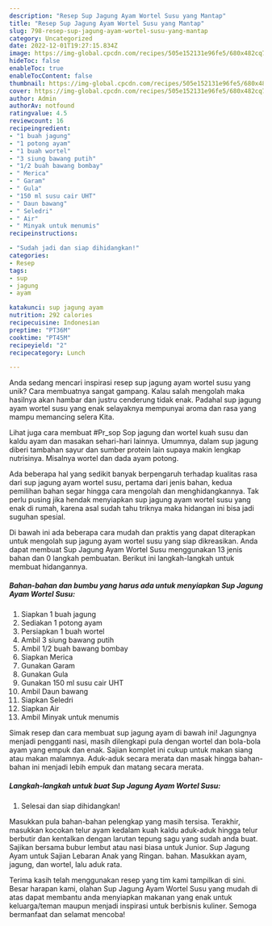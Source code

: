 ```yaml
---
description: "Resep Sup Jagung Ayam Wortel Susu yang Mantap"
title: "Resep Sup Jagung Ayam Wortel Susu yang Mantap"
slug: 798-resep-sup-jagung-ayam-wortel-susu-yang-mantap
category: Uncategorized
date: 2022-12-01T19:27:15.834Z
image: https://img-global.cpcdn.com/recipes/505e152131e96fe5/680x482cq70/sup-jagung-ayam-wortel-susu-foto-resep-utama.jpg
hideToc: false
enableToc: true
enableTocContent: false
thumbnail: https://img-global.cpcdn.com/recipes/505e152131e96fe5/680x482cq70/sup-jagung-ayam-wortel-susu-foto-resep-utama.jpg
cover: https://img-global.cpcdn.com/recipes/505e152131e96fe5/680x482cq70/sup-jagung-ayam-wortel-susu-foto-resep-utama.jpg
author: Admin
authorAv: notfound
ratingvalue: 4.5
reviewcount: 16
recipeingredient:
- "1 buah jagung"
- "1 potong ayam"
- "1 buah wortel"
- "3 siung bawang putih"
- "1/2 buah bawang bombay"
- " Merica"
- " Garam"
- " Gula"
- "150 ml susu cair UHT"
- " Daun bawang"
- " Seledri"
- " Air"
- " Minyak untuk menumis"
recipeinstructions:

- "Sudah jadi dan siap dihidangkan!"
categories:
- Resep
tags:
- sup
- jagung
- ayam

katakunci: sup jagung ayam 
nutrition: 292 calories
recipecuisine: Indonesian
preptime: "PT36M"
cooktime: "PT45M"
recipeyield: "2"
recipecategory: Lunch

---
```





Anda sedang mencari inspirasi resep sup jagung ayam wortel susu yang unik? Cara membuatnya sangat gampang. Kalau salah mengolah maka hasilnya akan hambar dan justru cenderung tidak enak. Padahal sup jagung ayam wortel susu yang enak selayaknya mempunyai aroma dan rasa yang mampu memancing selera Kita.





Lihat juga cara membuat #Pr_sop Sop jagung dan wortel kuah susu dan kaldu ayam dan masakan sehari-hari lainnya. Umumnya, dalam sup jagung diberi tambahan sayur dan sumber protein lain supaya makin lengkap nutrisinya. Misalnya wortel dan dada ayam potong.

Ada beberapa hal yang sedikit banyak berpengaruh terhadap kualitas rasa dari sup jagung ayam wortel susu, pertama dari jenis bahan, kedua pemilihan bahan segar hingga cara mengolah dan menghidangkannya. Tak perlu pusing jika hendak menyiapkan sup jagung ayam wortel susu yang enak di rumah, karena asal sudah tahu triknya maka hidangan ini bisa jadi suguhan spesial.






Di bawah ini ada beberapa cara mudah dan praktis yang dapat diterapkan untuk mengolah sup jagung ayam wortel susu yang siap dikreasikan. Anda dapat membuat Sup Jagung Ayam Wortel Susu menggunakan 13 jenis bahan dan 0 langkah pembuatan. Berikut ini langkah-langkah untuk membuat hidangannya.

<!--inarticleads1-->

##### Bahan-bahan dan bumbu yang harus ada untuk menyiapkan Sup Jagung Ayam Wortel Susu:

1. Siapkan 1 buah jagung
1. Sediakan 1 potong ayam
1. Persiapkan 1 buah wortel
1. Ambil 3 siung bawang putih
1. Ambil 1/2 buah bawang bombay
1. Siapkan  Merica
1. Gunakan  Garam
1. Gunakan  Gula
1. Gunakan 150 ml susu cair UHT
1. Ambil  Daun bawang
1. Siapkan  Seledri
1. Siapkan  Air
1. Ambil  Minyak untuk menumis


Simak resep dan cara membuat sup jagung ayam di bawah ini! Jagungnya menjadi pengganti nasi, masih dilengkapi pula dengan wortel dan bola-bola ayam yang empuk dan enak. Sajian komplet ini cukup untuk makan siang atau makan malamnya. Aduk-aduk secara merata dan masak hingga bahan-bahan ini menjadi lebih empuk dan matang secara merata. 

<!--inarticleads2-->

##### Langkah-langkah untuk buat Sup Jagung Ayam Wortel Susu:


1. Selesai dan siap dihidangkan!

Masukkan pula bahan-bahan pelengkap yang masih tersisa. Terakhir, masukkan kocokan telur ayam kedalam kuah kaldu aduk-aduk hingga telur berbutir dan kentalkan dengan larutan tepung sagu yang sudah anda buat. Sajikan bersama bubur lembut atau nasi biasa untuk Junior. Sup Jagung Ayam untuk Sajian Lebaran Anak yang Ringan. bahan. Masukkan ayam, jagung, dan wortel, lalu aduk rata. 

Terima kasih telah menggunakan resep yang tim kami tampilkan di sini. Besar harapan kami, olahan Sup Jagung Ayam Wortel Susu yang mudah di atas dapat membantu anda menyiapkan makanan yang enak untuk keluarga/teman maupun menjadi inspirasi untuk berbisnis kuliner. Semoga bermanfaat dan selamat mencoba!

